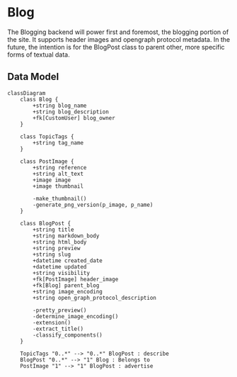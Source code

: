 # Blog

The Blogging backend will power first and foremost, the blogging portion of the site. It supports header images and opengraph protocol metadata. In the future, the intention is for the BlogPost class to parent other, more specific forms of textual data.

## Data Model

```mermaid
classDiagram
    class Blog {
        +string blog_name
        +string blog_description
        +fk[CustomUser] blog_owner
    }

    class TopicTags {
        +string tag_name
    }

    class PostImage {
        +string reference
        +string alt_text
        +image image
        +image thumbnail

        -make_thumbnail()
        -generate_png_version(p_image, p_name)
    }

    class BlogPost {
        +string title
        +string markdown_body
        +string html_body
        +string preview
        +string slug
        +datetime created_date
        +datetime updated
        +string visibility
        +fk[PostImage] header_image
        +fk[Blog] parent_blog
        +string image_encoding
        +string open_graph_protocol_description

        -pretty_preview()
        -determine_image_encoding()
        -extension()
        -extract_title()
        -classify_components()
    }

    TopicTags "0..*" --> "0..*" BlogPost : describe
    BlogPost "0..*" --> "1" Blog : Belongs to
    PostImage "1" --> "1" BlogPost : advertise
```
